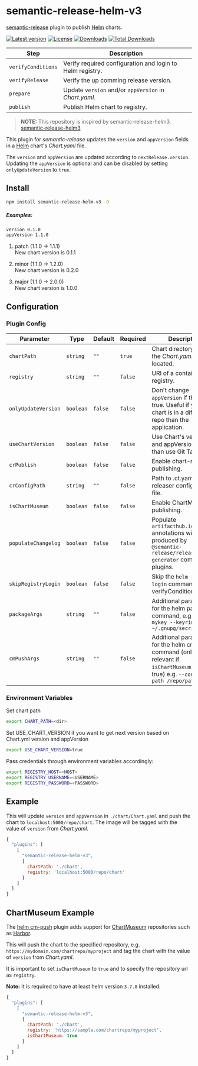 # semantic-release-helm-v3

[semantic-release](https://github.com/semantic-release/semantic-release) plugin to publish [Helm](https://helm.sh/) charts.

[![Latest version][npm-version-badge]][npm-package]
[![License][license-badge]][license]
[![Downloads][npm-downloads-badge]][npm-package]
[![Total Downloads][npm-total-downloads-badge]][npm-package]

| Step               | Description                                               |
| ------------------ | --------------------------------------------------------- |
| `verifyConditions` | Verify required configuration and login to Helm registry. |
| `verifyRelease`    | Verify the up comming release version.                    |
| `prepare`          | Update `version` and/or `appVersion` in _Chart.yaml_.     |
| `publish`          | Publish Helm chart to registry.                           |

> **NOTE:** This repository is inspired by semantic-release-helm3. [semantic-release-helm3](https://github.com/nflaig/semantic-release-helm)

This plugin for _semantic-release_ updates the `version` and `appVersion` fields in a [Helm](https://helm.sh/) chart's _Chart.yaml_ file.

The `version` and `appVersion` are updated according to `nextRelease.version`.
Updating the `appVersion` is optional and can be disabled by setting `onlyUpdateVersion` to `true`.

## Install

```bash
npm install semantic-release-helm-v3 -D
```

##### Examples:

```txt
version 0.1.0
appVersion 1.1.0
```

1. patch (1.1.0 -> 1.1.1)  
   New chart version is 0.1.1

2. minor (1.1.0 -> 1.2.0)  
   New chart version is 0.2.0

3. major (1.1.0 -> 2.0.0)  
   New chart version is 1.0.0

## Configuration

### Plugin Config

| Parameter           | Type      | Default | Required | Description                                                                                                                           |
| ------------------- | --------- | ------- | -------- | ------------------------------------------------------------------------------------------------------------------------------------- |
| `chartPath`         | `string`  | `""`    | `true`   | Chart directory, where the _Chart.yaml_ is located.                                                                                   |
| `registry`          | `string`  | `""`    | `false`  | URI of a container registry.                                                                                                          |
| `onlyUpdateVersion` | `boolean` | `false` | `false`  | Don't change `appVersion` if this is true. Useful if your chart is in a different git repo than the application.                      |
| `useChartVersion`   | `boolean` | `false` | `false`  | Use Chart's version and appVersion rather than use Git Tag                                                                            |
| `crPublish`         | `boolean` | `false` | `false`  | Enable chart-releaser publishing.                                                                                                     |
| `crConfigPath`      | `string`  | `""`    | `false`  | Path to .ct.yaml chart-releaser configuration file.                                                                                   |
| `isChartMuseum`     | `boolean` | `false` | `false`  | Enable ChartMuseum publishing.                                                                                                        |
| `populateChangelog` | `boolean` | `false` | `false`  | Populate `artifacthub.io/changes` annotations with notes produced by `@semantic-release/release-notes-generator` compatible plugins.  |
| `skipRegistryLogin` | `boolean` | `false` | `false`  | Skip the `helm registry login` command in the verifyConditions step.                                                                  |
| `packageArgs`       | `string`  | `""`    | `false`  | Additional parameters for the helm package command, e.g. `--key mykey --keyring ~/.gnupg/secring.gpg`                                 |
| `cmPushArgs`        | `string`  | `""`    | `false`  | Additional parameters for the helm cm-push command (only relevant if `isChartMuseum` is set to true) e.g. `--context-path /repo/path` |

### Environment Variables

Set chart path

```sh
export CHART_PATH=<dir>
```

Set USE_CHART_VERSION if you want to get next version based on Chart.yml version and appVersion

```sh
export USE_CHART_VERSION=true
```

Pass credentials through environment variables accordingly:

```sh
export REGISTRY_HOST=<HOST>
export REGISTRY_USERNAME=<USERNAME>
export REGISTRY_PASSWORD=<PASSWORD>
```

## Example

This will update `version` and `appVersion` in `./chart/Chart.yaml`
and push the chart to `localhost:5000/repo/chart`. The image will be tagged with the value of `version` from
_Chart.yaml_.

```js
{
  "plugins": [
    [
      "semantic-release-helm-v3",
      {
        chartPath: './chart',
        registry: 'localhost:5000/repo/chart'
      }
    ]
  ]
}
```

## ChartMuseum Example

The [helm cm-push](https://github.com/chartmuseum/helm-push) plugin adds support for [ChartMuseum](https://github.com/helm/chartmuseum)
repositories such as [Harbor](https://github.com/goharbor/harbor).

This will push the chart to the specified repository, e.g. `https://mydomain.com/chartrepo/myproject` and
tag the chart with the value of `version` from _Chart.yaml_.

It is important to set `isChartMuseum` to `true` and to specify the repository url as `registry`.

**Note:** It is required to have at least helm version `3.7.0` installed.

```js
{
  "plugins": [
    [
      "semantic-release-helm-v3",
      {
        chartPath: './chart',
        registry: 'https://sample.com/chartrepo/myproject',
        isChartMuseum: true
      }
    ]
  ]
}
```

[license]: https://github.com/nflaig/semantic-release-helm/blob/master/LICENSE
[npm-package]: https://www.npmjs.com/package/semantic-release-helm-v3
[npm-version-badge]: https://img.shields.io/npm/v/semantic-release-helm-v3.svg?style=flat-square
[npm-downloads-badge]: https://img.shields.io/npm/dw/semantic-release-helm-v3.svg?label=Downloads&style=flat-square&color=blue
[npm-total-downloads-badge]: https://img.shields.io/npm/dt/semantic-release-helm-v3.svg?label=Total%20Downloads&style=flat-square&color=blue
[license-badge]: https://img.shields.io/github/license/nflaig/semantic-release-helm.svg?color=blue&label=License&style=flat-square
